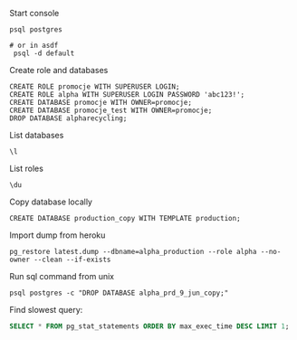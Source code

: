 Start console
```
psql postgres

# or in asdf
 psql -d default
```

Create role and databases
```
CREATE ROLE promocje WITH SUPERUSER LOGIN;
CREATE ROLE alpha WITH SUPERUSER LOGIN PASSWORD 'abc123!';
CREATE DATABASE promocje WITH OWNER=promocje;
CREATE DATABASE promocje_test WITH OWNER=promocje;
DROP DATABASE alpharecycling;
```

List databases
```
\l
```


List roles
```
\du
```

Copy database locally
```
CREATE DATABASE production_copy WITH TEMPLATE production;
```

Import dump from heroku
```
pg_restore latest.dump --dbname=alpha_production --role alpha --no-owner --clean --if-exists
```

Run sql command from unix
```
psql postgres -c "DROP DATABASE alpha_prd_9_jun_copy;"
```

Find slowest query:
```sql
SELECT * FROM pg_stat_statements ORDER BY max_exec_time DESC LIMIT 1;
```
